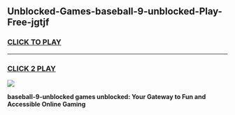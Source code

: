 
## Unblocked-Games-baseball-9-unblocked-Play-Free-jgtjf
<h3>
<a href="https://premium76.site?title=baseball-9-unblocked&ref=10A">CLICK TO PLAY</a></h3>
<hr>

<h3>
<a href="https://premium76.site?title=baseball-9-unblocked&ref=10A">CLICK 2 PLAY</a>
  
</h3>

<a href="https://premium76.site?title=baseball-9-unblocked&ref=10A"><img src="https://clearcache.store/games.png"></a>


**baseball-9-unblocked games unblocked: Your Gateway to Fun and Accessible Online Gaming**
